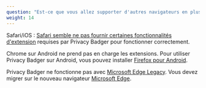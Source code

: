 ```yaml
---
question: "Est-ce que vous allez supporter d'autres navigateurs en plus de Chrome, Firefox, Edge et Opera ?"
weight: 14
---
```


Safari/iOS : [Safari semble ne pas fournir certaines fonctionnalités d'extension](https://github.com/EFForg/privacybadger/issues/549#issuecomment-744583479) requises par Privacy Badger pour fonctionner correctement.

Chrome sur Android ne prend pas en charge les extensions. Pour utiliser Privacy Badger sur Android, vous pouvez installer [Firefox pour Android](https://play.google.com/store/apps/details?id=org.mozilla.firefox).

Privacy Badger ne fonctionne pas avec [Microsoft Edge Legacy](https://support.microsoft.com/fr-fr/microsoft-edge/qu-est-ce-que-l-ancienne-version-microsoft-edge-3e779e55-4c55-08e6-ecc8-2333768c0fb0). Vous devez migrer sur le nouveau navigateur [Microsoft Edge](https://www.microsoft.com/fr-fr/edge).
